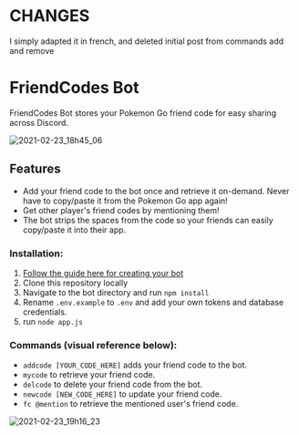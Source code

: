 # CHANGES
I simply adapted it in french, and deleted initial post from commands add and remove

# FriendCodes Bot

FriendCodes Bot stores your Pokemon Go friend code for easy sharing across Discord.

![2021-02-23_18h45_06](https://user-images.githubusercontent.com/13428576/108928776-5dc5eb80-7608-11eb-968b-77caf8a4a422.png)

## Features
* Add your friend code to the bot once and retrieve it on-demand. Never have to copy/paste it from the Pokemon Go app again!
* Get other player's friend codes by mentioning them!
* The bot strips the spaces from the code so your friends can easily copy/paste it into their app.




### Installation:

1.  [Follow the guide here for creating your bot](https://anidiots.guide/getting-started/getting-started-long-version)
2.  Clone this repository locally
3.  Navigate to the bot directory and run `npm install`
4.  Rename `.env.example` to `.env` and add your own tokens and database credentials.
5.  run `node app.js`

### Commands (visual reference below):
- `addcode [YOUR_CODE_HERE]` adds your friend code to the bot.
- `mycode` to retrieve your friend code.
- `delcode` to delete your friend code from the bot.
- `newcode [NEW_CODE_HERE]` to update your friend code.
- `fc @mention` to retrieve the mentioned user's friend code.

![2021-02-23_19h16_23](https://user-images.githubusercontent.com/13428576/108930505-aaf78c80-760b-11eb-8162-9c3e0c0b303e.png)

